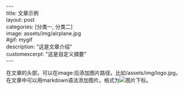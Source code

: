\---  
title: 文章示例  
layout: post  
categories: [分类一, 分类二]  
image: assets/img/airplane.jpg  
\#gif: mygif  
description: "这是文章介绍"  
customexcerpt: "这是自定义摘要"  
\---  
  
在文章的头部，可以在image:后添加图片路径。比如/assets/img/logo.jpg。  
在文章中可以用markdown语法添加图片。格式为![图片下标](图片路径)。

